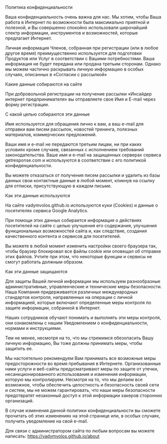 Политика конфиденциальности

Ваша конфиденциальность очень важна для нас. Мы хотим, чтобы Ваша работа в Интернет по возможности была максимально приятной и полезной, и Вы совершенно спокойно использовали широчайший спектр информации, инструментов и возможностей, которые предлагает Интернет.

Личная информация Членов, собранная при регистрации (или в любое другое время) преимущественно используется для подготовки Продуктов или Услуг в соответствии с Вашими потребностями. Ваша информация не будет передана или продана третьим сторонам. Однако мы можем частично раскрывать личную информацию в особых случаях, описанных в «Согласии с рассылкой»

Какие данные собираются на сайте

При добровольной регистрации на получение рассылки «Инсайдер интернет предпринимателя» вы отправляете свое Имя и E-mail через форму регистрации.

С какой целью собираются эти данные

Имя используется для обращения лично к вам, а ваш e-mail для отправки вам писем рассылок, новостей тренинга, полезных материалов, коммерческих предложений.

Ваши имя и e-mail не передаются третьим лицам, ни при каких условиях кроме случаев, связанных с исполнением требований законодательства. Ваше имя и e-mail на защищенных серверах сервиса getresponse.com и используются в соответствии с его политикой конфиденциальности.

Вы можете отказаться от получения писем рассылки и удалить из базы данных свои контактные данные в любой момент, кликнув на ссылку для отписки, присутствующую в каждом письме.

Как эти данные используются

На сайте vadymvolos.github.io используются куки (Cookies) и данные о посетителях сервиса Google Analytics.

При помощи этих данных собирается информация о действиях посетителей на сайте с целью улучшения его содержания, улучшения функциональных возможностей сайта и, как следствие, создания качественного контента и сервисов для посетителей.

Вы можете в любой момент изменить настройки своего браузера так, чтобы браузер блокировал все файлы cookie или оповещал об отправке этих файлов. Учтите при этом, что некоторые функции и сервисы не смогут работать должным образом.

Как эти данные защищаются

Для защиты Вашей личной информации мы используем разнообразные административные, управленческие и технические меры безопасности. Наша Компания придерживается различных международных стандартов контроля, направленных на операции с личной информацией, которые включают определенные меры контроля по защите информации, собранной в Интернет.

Наших сотрудников обучают понимать и выполнять эти меры контроля, они ознакомлены с нашим Уведомлением о конфиденциальности, нормами и инструкциями.

Тем не менее, несмотря на то, что мы стремимся обезопасить Вашу личную информацию, Вы тоже должны принимать меры, чтобы защитить ее.

Мы настоятельно рекомендуем Вам принимать все возможные меры предосторожности во время пребывания в Интернете. Организованные нами услуги и веб-сайты предусматривают меры по защите от утечки, несанкционированного использования и изменения информации, которую мы контролируем. Несмотря на то, что мы делаем все возможное, чтобы обеспечить целостность и безопасность своей сети и систем, мы не можем гарантировать, что наши меры безопасности предотвратят незаконный доступ к этой информации хакеров сторонних организаций.

В случае изменения данной политики конфиденциальности вы сможете прочитать об этих изменениях на этой странице или, в особых случаях, получить уведомление на свой e-mail.

Для связи с администратором сайта по любым вопросам вы можете написать: https://vadymvolos.github.io/about
